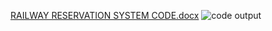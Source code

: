 [RAILWAY RESERVATION SYSTEM CODE.docx](https://github.com/praneethanukala/M1-Railway-reservation-systen/files/8404402/RAILWAY.RESERVATION.SYSTEM.CODE.docx)
![code output](https://user-images.githubusercontent.com/101449721/161426346-e4dff975-ef4f-481d-9b94-fcb145d2c433.jpeg)
